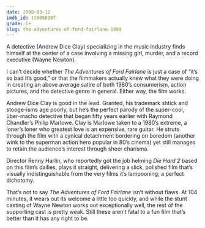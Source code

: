 ```yaml
---
date: 2008-03-12
imdb_id: tt0098987
grade: C+
slug: the-adventures-of-ford-fairlane-1990
---
```


A detective (Andrew Dice Clay) specializing in the music industry finds himself at the center of a case involving a missing girl, murder, and a record executive (Wayne Newton).

I can’t decide whether _The Adventures of Ford Fairlane_ is just a case of “it’s so bad it’s good,” or that the filmmakers actually knew what they were doing in creating an above average satire of both 1980’s consumerism, action pictures, and the detective genre in general. Either way, the film works.

Andrew Dice Clay is good in the lead. Granted, his trademark shtick and stooge-isms age poorly, but he’s the perfect parody of the super-cool, über-macho detective that began fifty years earlier with Raymond Chandler’s Philip Marlowe. Clay is Marlowe taken to a 1980’s extreme, a loner’s loner who greatest love is an expensive, rare guitar. He struts through the film with a cynical detachment bordering on boredom (another wink to the superman action hero popular in 80’s cinema) yet still manages to retain the audience’s interest through sheer charisma.

Director Renny Harlin, who reportedly got the job helming <span data-imdb-id="tt0099423">_Die Hard 2_</span> based on this film’s dailies, plays it straight, delivering a slick, polished film that’s visually indistinguishable from the very films it’s lampooning; a perfect dichotomy.

That’s not to say _The Adventures of Ford Fairlane_ isn’t without flaws. At 104 minutes, it wears out its welcome a little too quickly, and while the stunt casting of Wayne Newton works out exceptionally well, the rest of the supporting cast is pretty weak. Still these aren’t fatal to a fun film that’s better than it has any right to be.
